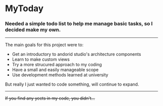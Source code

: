 # MyToday
### Needed a simple todo list to help me manage basic tasks, so I decided make my own.
---
The main goals for this project were to:
* Get an introductory to andorid studio's architecture components 
* Learn to make custom views
* Try a more strucured approach to my coding
* Have a small and easily manageable scope
* Use development methods learned at university

But really I just wanted to code something, will continue to expand.

---

~~If you find any yeets in my code, you didn't...~~
